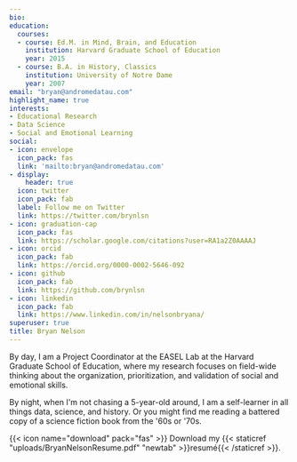```yaml
---
bio: 
education:
  courses:
  - course: Ed.M. in Mind, Brain, and Education
    institution: Harvard Graduate School of Education
    year: 2015
  - course: B.A. in History, Classics
    institution: University of Notre Dame
    year: 2007
email: "bryan@andromedatau.com"
highlight_name: true
interests:
- Educational Research
- Data Science
- Social and Emotional Learning
social:
- icon: envelope
  icon_pack: fas
  link: 'mailto:bryan@andromedatau.com'
- display:
    header: true
  icon: twitter
  icon_pack: fab
  label: Follow me on Twitter
  link: https://twitter.com/brynlsn
- icon: graduation-cap
  icon_pack: fas
  link: https://scholar.google.com/citations?user=RA1a2Z0AAAAJ
- icon: orcid
  icon_pack: fab
  link: https://orcid.org/0000-0002-5646-092
- icon: github
  icon_pack: fab
  link: https://github.com/brynlsn
- icon: linkedin
  icon_pack: fab
  link: https://www.linkedin.com/in/nelsonbryana/
superuser: true
title: Bryan Nelson
---
```


By day, I am a Project Coordinator at the EASEL Lab at the Harvard Graduate School of Education, where my research focuses on field-wide thinking about the organization, prioritization, and validation of social and emotional skills.

By night, when I'm not chasing a 5-year-old around, I am a self-learner in all things data, science, and history. Or you might find me reading a battered copy of a science fiction book from the '60s or '70s.

{{< icon name="download" pack="fas" >}} Download my {{< staticref "uploads/BryanNelsonResume.pdf" "newtab" >}}resumé{{< /staticref >}}.

